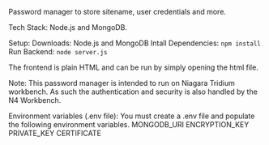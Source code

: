 Password manager to store sitename, user credentials and more.


Tech Stack: Node.js and MongoDB.

Setup:
Downloads: Node.js and MongoDB
Intall Dependencies: ```npm install ```
Run Backend: ```node server.js```

The frontend is plain HTML and can be run by simply opening the html file.

Note: This password manager is intended to run on Niagara Tridium workbench. As such the authentication and security is also handled by the N4 Workbench.

Environment variables (.env file): You must create a .env file and populate the following environment variables.
MONGODB_URI
ENCRYPTION_KEY
PRIVATE_KEY
CERTIFICATE
